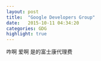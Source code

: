 ```yaml
---
layout: post
title:  "Google Developers Group"
date:   2015-10-11 04:34:20
categories: GDG
highlight: true 
---
```

咋啊 爱啊
是的富士康代理费
